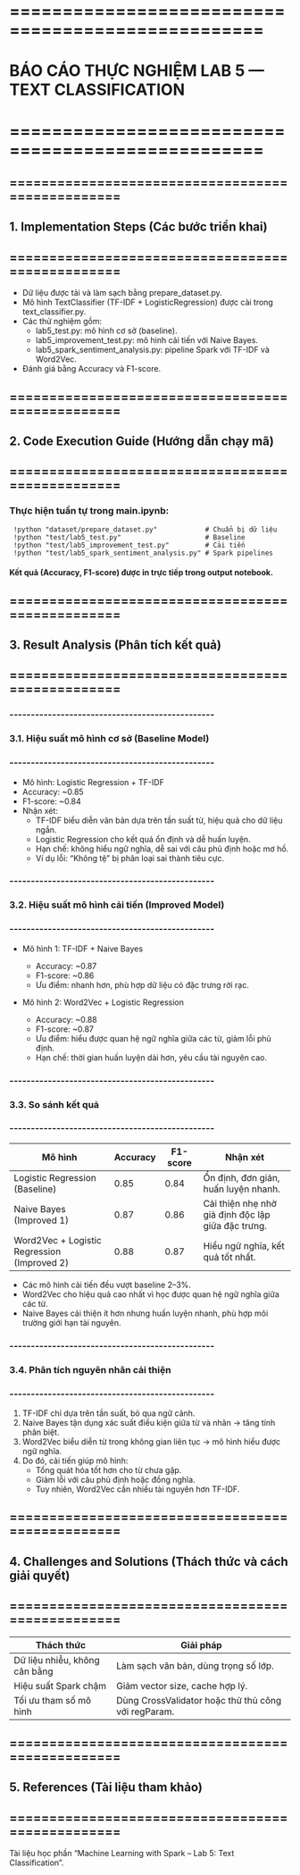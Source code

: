 # ==================================================
# BÁO CÁO THỰC NGHIỆM LAB 5 — TEXT CLASSIFICATION
# ==================================================

## =================================================
## 1. Implementation Steps (Các bước triển khai)
## =================================================
- Dữ liệu được tải và làm sạch bằng prepare_dataset.py.
- Mô hình TextClassifier (TF-IDF + LogisticRegression) được cài trong text_classifier.py.
- Các thử nghiệm gồm:
   * lab5_test.py: mô hình cơ sở (baseline).
   * lab5_improvement_test.py: mô hình cải tiến với Naive Bayes.
   * lab5_spark_sentiment_analysis.py: pipeline Spark với TF-IDF và Word2Vec.
- Đánh giá bằng Accuracy và F1-score.

## =================================================
## 2. Code Execution Guide (Hướng dẫn chạy mã)
## =================================================
### Thực hiện tuần tự trong main.ipynb:
```
 !python "dataset/prepare_dataset.py"            # Chuẩn bị dữ liệu
 !python "test/lab5_test.py"                     # Baseline
 !python "test/lab5_improvement_test.py"         # Cải tiến
 !python "test/lab5_spark_sentiment_analysis.py" # Spark pipelines
```
#### Kết quả (Accuracy, F1-score) được in trực tiếp trong output notebook.

## =================================================
## 3. Result Analysis (Phân tích kết quả)
## =================================================

### ------------------------------------------------
### 3.1. Hiệu suất mô hình cơ sở (Baseline Model)
### ------------------------------------------------
- Mô hình: Logistic Regression + TF-IDF
- Accuracy: ~0.85
- F1-score: ~0.84
- Nhận xét:
   * TF-IDF biểu diễn văn bản dựa trên tần suất từ, hiệu quả cho dữ liệu ngắn.
   * Logistic Regression cho kết quả ổn định và dễ huấn luyện.
   * Hạn chế: không hiểu ngữ nghĩa, dễ sai với câu phủ định hoặc mơ hồ.
   * Ví dụ lỗi: “Không tệ” bị phân loại sai thành tiêu cực.

### ------------------------------------------------
### 3.2. Hiệu suất mô hình cải tiến (Improved Model)
### ------------------------------------------------
- Mô hình 1: TF-IDF + Naive Bayes
   * Accuracy: ~0.87
   * F1-score: ~0.86
   * Ưu điểm: nhanh hơn, phù hợp dữ liệu có đặc trưng rời rạc.
 
- Mô hình 2: Word2Vec + Logistic Regression
   * Accuracy: ~0.88
   * F1-score: ~0.87
   * Ưu điểm: hiểu được quan hệ ngữ nghĩa giữa các từ, giảm lỗi phủ định.
   * Hạn chế: thời gian huấn luyện dài hơn, yêu cầu tài nguyên cao.

### ------------------------------------------------
### 3.3. So sánh kết quả
### ------------------------------------------------
| Mô hình | Accuracy | F1-score | Nhận xét |
|----------|-----------|-----------|-----------|
| Logistic Regression (Baseline) | 0.85 | 0.84 | Ổn định, đơn giản, huấn luyện nhanh. |
| Naive Bayes (Improved 1) | 0.87 | 0.86 | Cải thiện nhẹ nhờ giả định độc lập giữa đặc trưng. |
| Word2Vec + Logistic Regression (Improved 2) | 0.88 | 0.87 | Hiểu ngữ nghĩa, kết quả tốt nhất. |

- Các mô hình cải tiến đều vượt baseline 2–3%.
- Word2Vec cho hiệu quả cao nhất vì học được quan hệ ngữ nghĩa giữa các từ.
- Naive Bayes cải thiện ít hơn nhưng huấn luyện nhanh, phù hợp môi trường giới hạn tài nguyên.

### ------------------------------------------------
### 3.4. Phân tích nguyên nhân cải thiện
### ------------------------------------------------
1. TF-IDF chỉ dựa trên tần suất, bỏ qua ngữ cảnh.
2. Naive Bayes tận dụng xác suất điều kiện giữa từ và nhãn → tăng tính phân biệt.
3. Word2Vec biểu diễn từ trong không gian liên tục → mô hình hiểu được ngữ nghĩa.
4. Do đó, cải tiến giúp mô hình:
    - Tổng quát hóa tốt hơn cho từ chưa gặp.
    - Giảm lỗi với câu phủ định hoặc đồng nghĩa.
    - Tuy nhiên, Word2Vec cần nhiều tài nguyên hơn TF-IDF.

## =================================================
## 4. Challenges and Solutions (Thách thức và cách giải quyết)
## =================================================
| Thách thức | Giải pháp |
|-------------|-----------|
| Dữ liệu nhiễu, không cân bằng | Làm sạch văn bản, dùng trọng số lớp. |
| Hiệu suất Spark chậm | Giảm vector size, cache hợp lý. |
| Tối ưu tham số mô hình | Dùng CrossValidator hoặc thử thủ công với regParam. |

## =================================================
## 5. References (Tài liệu tham khảo)
## =================================================
Tài liệu học phần “Machine Learning with Spark – Lab 5: Text Classification”.


